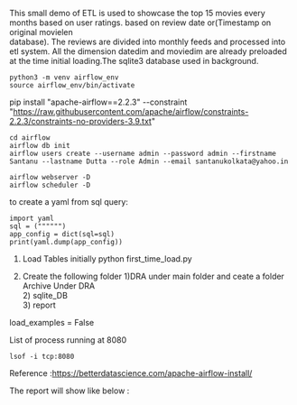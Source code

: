This small demo of ETL is used to showcase the top 15 movies every months based on user ratings. based on review date or(Timestamp on original movielen<br>
database). The reviews are divided into monthly feeds and processed into etl system. All the dimension datedim and moviedim are already preloaded <br>
at the time initial loading.The sqlite3 database used in background. 


```
python3 -m venv airflow_env
source airflow_env/bin/activate
```

pip install "apache-airflow==2.2.3" --constraint "https://raw.githubusercontent.com/apache/airflow/constraints-2.2.3/constraints-no-providers-3.9.txt"
```
cd airflow
airflow db init
airflow users create --username admin --password admin --firstname Santanu --lastname Dutta --role Admin --email santanukolkata@yahoo.in
```
```
airflow webserver -D
airflow scheduler -D
```
to create a yaml from sql query:
```
import yaml
sql = ("""""")
app_config = dict(sql=sql)
print(yaml.dump(app_config))
```

1) Load Tables initially
python first_time_load.py

2) Create the following folder
	1)DRA under main folder and ceate a folder Archive Under DRA <br>
	2) sqlite_DB <br>
	3) report <br>

load_examples = False

List of process running at 8080
```
lsof -i tcp:8080
```
Reference :https://betterdatascience.com/apache-airflow-install/

The report will show like below :
<div w3-include-html="Sample_report.html"></div>
